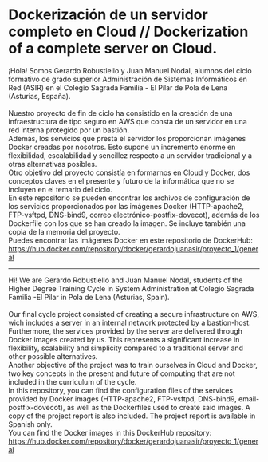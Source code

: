 # Dockerización de un servidor completo en Cloud // Dockerization of a complete server on Cloud.

¡Hola! Somos Gerardo Robustiello y Juan Manuel Nodal, alumnos del ciclo formativo de grado superior Administración de Sistemas Informáticos en Red (ASIR) en el Colegio Sagrada Familia - El Pilar de Pola de Lena (Asturias, España). <br><br>
Nuestro proyecto de fin de ciclo ha consistido en la creación de una infraestructura de tipo seguro en AWS que consta de un servidor en una red interna protegido por un bastión. <br>
Además, los servicios que presta el servidor los proporcionan imágenes Docker creadas por nosotros. Esto supone un incremento enorme en flexibilidad, escalabilidad y sencillez respecto a un servidor tradicional y a otras alternativas posibles.<br>
Otro objetivo del proyecto consistía en formarnos en Cloud y Docker, dos conceptos claves en el presente y futuro de la informática que no se incluyen en el temario del ciclo.<br>
En este repositorio se pueden encontrar los archivos de configuración de los servicios proporcionados por las imágenes Docker (HTTP-apache2, FTP-vsftpd, DNS-bind9, correo electrónico-postfix-dovecot), además de los Dockerfile con los que se han creado la imagen. Se incluye también una copia de la memoria del proyecto. <br>
Puedes encontrar las imágenes Docker en este repositorio de DockerHub: https://hub.docker.com/repository/docker/gerardojuanasir/proyecto_1/general

--------------------------------------------------------------------------------------------------------------------------------------------------------------------------------------------------------
Hi! We are Gerardo Robustiello and Juan Manuel Nodal, students of the Higher Degree Training Cycle in System Administration at Colegio Sagrada Familia -El Pilar in Pola de Lena (Asturias, Spain). <br><br>
Our final cycle project consisted of creating a secure infrastructure on AWS, wich includes a server in an internal network protected by a bastion-host. <br>
Furthermore, the services provided by the server are delivered through Docker images created by us. This represents a significant increase in flexibility, scalability and simplicity compared to a traditional server and other possible alternatives.<br>
Another objective of the project was to train ourselves in Cloud and Docker, two key concepts in the present and future of computing that are not included in the curriculum of the cycle.<br>
In this repository, you can find the configuration files of the services provided by Docker images (HTTP-apache2, FTP-vsftpd, DNS-bind9, email-postfix-dovecot), as well as the Dockerfiles used to create said images. A copy of the project report is also included. The project report is available in Spanish only.<br>
You can find the Docker images in this DockerHub repository: https://hub.docker.com/repository/docker/gerardojuanasir/proyecto_1/general




